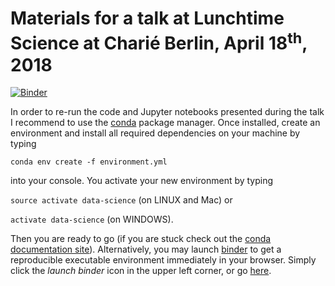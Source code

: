 # Materials for a talk at Lunchtime Science at Charié Berlin, April 18<sup>th</sup>, 2018

[![Binder](https://mybinder.org/badge.svg)](https://mybinder.org/v2/gh/eotp/lunchtime-science-2018/master?filepath=notebooks)

In order to re-run the code and Jupyter notebooks presented during the talk I recommend to use the [conda](https://conda.io/docs/) package manager. Once installed, create an environment and install all required dependencies on your machine by typing 

`conda env create -f environment.yml`

into your console. You activate your new environment by typing 

`source activate data-science` (on LINUX and Mac) or

`activate data-science` (on WINDOWS). 

Then you are ready to go (if you are stuck check out the [conda documentation site](https://conda.io/docs/user-guide/tasks/manage-environments.html#)). Alternatively, you may launch [binder](https://mybinder.org/) to get a reproducible executable environment immediately in your browser. Simply click the _launch binder_ icon in the upper left corner, or go [here](https://mybinder.org/v2/gh/eotp/lunchtime-science-2018/master?filepath=notebooks).




